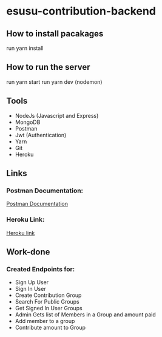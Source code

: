 # esusu-contribution-backend

## How to install pacakages
run yarn install

## How to run the server
run yarn start
run yarn dev (nodemon)

## Tools
- NodeJs (Javascript and Express)
- MongoDB
- Postman
- Jwt (Authentication)
- Yarn
- Git
- Heroku

## Links
### Postman Documentation:
[Postman Documentation](https://documenter.getpostman.com/view/15642679/UVkgxKKv)

### Heroku Link:
[Heroku link](https://esusu-contribution.herokuapp.com/)

## Work-done
### Created Endpoints for:
- Sign Up User
- Sign In User
- Create Contribution Group
- Search For Public Groups
- Get Signed In User Groups
- Admin Gets list of Members in a Group and amount paid
- Add member to a group
- Contribute amount to Group
